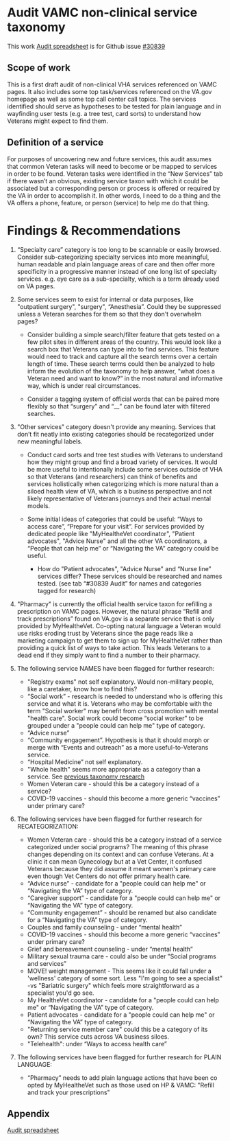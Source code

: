 
# Audit VAMC non-clinical service taxonomy

This work [Audit spreadsheet](https://docs.google.com/spreadsheets/d/1HZt-rwbICniW6jMComBhW4DplcGx9Ooy/edit?usp=sharing&ouid=109024407558026969388&rtpof=true&sd=true) is for Github issue [#30839](https://github.com/department-of-veterans-affairs/va.gov-team/issues/30839#issuecomment-947816525)

## Scope of work
This is a first draft audit of non-clinical VHA services referenced on VAMC pages. It also includes some top task/services referenced on the VA.gov homepage as well as some top call center call topics. The services identified should serve as hypotheses to be tested for plain language and in wayfinding user tests (e.g. a tree test, card sorts) to understand how Veterans might expect to find them. 

## Definition of a service
For purposes of uncovering new and future services, this audit assumes that common Veteran tasks will need to become or be mapped to services in order to be found. Veteran tasks were identified in the “New Services” tab if there wasn’t an obvious, existing service taxon with which it could be associated but a corresponding person or process is offered or required by the VA in order to accomplish it. In other words, I need to do a thing and the VA offers a phone, feature, or person (service) to help me do that thing.

# Findings & Recommendations

1. “Specialty care” category is too long to be scannable or easily browsed. Consider sub-categorizing specialty services into more meaningful, human readable and plain language areas of care and then offer more specificity in a progressive manner instead of one long list of specialty services. e.g. eye care as a sub-specialty, which is a term already used on VA pages.

2. Some services seem to exist for internal or data purposes, like "outpatient surgery", "surgery", “Anesthesia”. Could they be suppressed unless a Veteran searches for them so that they don't overwhelm pages? 

   - Consider building a simple search/filter feature that gets tested on a few pilot sites in different areas of the country. This would look like a search box that Veterans can type into to find services. This feature would need to track and capture all the search terms over a certain length of time. These search terms could then be analyzed to help inform the evolution of the taxonomy to help answer, “what does a Veteran need and want to know?” in the most natural and informative way, which is under real circumstances.

   - Consider a tagging system of official words that can be paired more flexibly so that “surgery” and “__” can be found later with filtered searches.

3. "Other services" category doesn't provide any meaning.  Services that don’t fit neatly into existing categories should be recategorized under new meaningful labels.

   - Conduct card sorts and tree test studies with Veterans to understand how they might group and find a broad variety of services. It would be more useful to intentionally include some services outside of VHA so that Veterans (and researchers) can think of benefits and services holistically when categorizing which is more natural than a siloed health view of VA, which is a business perspective and not likely representative of Veterans journeys and their actual mental models. 

   - Some initial ideas of categories that could be useful: “Ways to access care”, “Prepare for your visit”. For services provided by dedicated people like "MyHealtheVet coordinator", "Patient advocates", "Advice Nurse" and all the other VA coordinators, a “People that can help me” or “Navigating the VA” category could be useful.

     - How do "Patient advocates", "Advice Nurse" and “Nurse line” services differ? These services should be researched and names tested. (see tab “#30839 Audit” for names and categories tagged for research)

4. "Pharmacy" is currently the official health service taxon for refilling a prescription on VAMC pages. However, the natural phrase “Refill and track prescriptions” found on VA.gov is a separate service that is only provided by MyHealtheVet. Co-opting natural language a Veteran would use risks eroding trust by Veterans since the page reads like a marketing campaign to get them to sign up for MyHealtheVet rather than providing a quick list of ways to take action. This leads Veterans to a dead end if they simply want to find a number to their pharmacy.

5. The following service NAMES have been flagged for further research:
   - "Registry exams" not self explanatory. Would non-military people, like a caretaker, know how to find this?  
   - “Social work” - research is needed to understand who is offering this service and what it is. Veterans who may be comfortable with the term "Social worker" may benefit from cross promotion with mental "health care".  Social work could become “social worker” to be grouped under a "people could can help me" type of category.
   - “Advice nurse”
   - “Community engagement”. Hypothesis is that it should morph or merge with “Events and outreach” as a more useful-to-Veterans service.
   - “Hospital Medicine” not self explanatory. 
   - "Whole health" seems more appropriate as a category than a service. See [previous taxonomy research](https://github.com/department-of-veterans-affairs/va.gov-team/blob/master/products/facilities/vet-centers/services-taxonomy/taxonomy-study/research-findings.md)
   - Women Veteran care - should this be a category instead of a service?
   - COVID-19 vaccines - should this become a more generic “vaccines” under primary care?

6. The following services have been flagged for further research for RECATEGORIZATION:
   - Women Veteran care - should this be a category instead of a service categorized under social programs? The meaning of this phrase changes depending on its context and can confuse Veterans. At a clinic it can mean Gynecology but at a Vet Center, it confused Veterans because they did assume it meant women's primary care even though Vet Centers do not offer primary health care. 
   - “Advice nurse” - candidate for a "people could can help me" or “Navigating the VA” type of category.
   - “Caregiver support”  - candidate for a "people could can help me" or “Navigating the VA” type of category.
   - “Community engagement”  - should be renamed but also candidate for a “Navigating the VA” type of category.
   - Couples and family counseling  - under “mental health”
   - COVID-19 vaccines - should this become a more generic “vaccines” under primary care?
   - Grief and bereavement counseling  - under “mental health”
   - Military sexual trauma care - could also be under ”Social programs and services”
   - MOVE! weight management - This seems like it could fall under a 'wellness' category of some sort. Less "I'm going to see a specialist" -vs "Bariatric surgery" which feels more straightforward as a specialist you'd go see.
   - My HealtheVet coordinator - candidate for a "people could can help me" or “Navigating the VA” type of category.
   - Patient advocates - candidate for a "people could can help me" or “Navigating the VA” type of category.
   - "Returning service member care" could this be a category of its own? This service cuts across VA business siloes.
   - "Telehealth": under “Ways to access health care” 


7. The following services have been flagged for further research for PLAIN LANGUAGE:
   - “Pharmacy” needs to add plain language actions that have been co opted by MyHealtheVet such as those used on HP & VAMC: "Refill and track your prescriptions"

## Appendix

[Audit spreadsheet](https://docs.google.com/spreadsheets/d/1HZt-rwbICniW6jMComBhW4DplcGx9Ooy/edit?usp=sharing&ouid=109024407558026969388&rtpof=true&sd=true)

